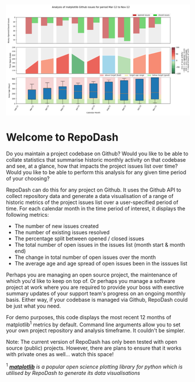 ![Screenshot](docs/images/RepoDash_screenshot.png)

<h1>Welcome to RepoDash</h1>

<p>Do you maintain a project codebase on Github? Would you like to be able to collate statistics 
that summarise historic monthly activity on that codebase and see, at a glance, how that impacts 
the project issues list over time? Would you like to be able to perform this analysis for any 
given time period of your choosing?</p>

<p>RepoDash can do this for any project on Github. It uses the Github API to collect repository 
data and generate a data visualisation of a range of historic metrics of the project issues list 
over a user-specified period of time. For each calendar month in the time period of interest, 
it displays the following metrics:</p>

<p>
<ul>
<li>The number of new issues created</li>
<li>The number of existing issues resolved</li>
<li>The percentage split between opened / closed issues</li>
<li>The total number of open issues in the issues list (month start & month end)</li>
<li>The change in total number of open issues over the month</li>
<li>The average age and age spread of open issues been in the isssues list</li>
</ul>
</p> 

<p>Perhaps you are managing an open source project, the maintenance of which you'd like to keep on top 
of. Or perhaps you manage a software project at work where you are required to provide your boss with 
exective summary updates of your support team's progress on an ongoing monthly basis. Either way, if 
your codebase is managed via Github, RepoDash could be just what you need.</p>

<p>For demo purposes, this code displays the most recent 12 months of matplotlib<sup>1</sup> metrics 
by default. Command line arguments allow you to set your own project repository and analysis timeframe. 
It couldn't be simpler.</p>

<p>Note: The current version of RepoDash has only been tested with open source (public) projects. However, 
there are plans to ensure that it works with private ones as well... watch this space!</p>

<sup>1</sup> *<a href="https://matplotlib.org/"><strong>matplotlib</strong></a> is a popular open science 
plotting library for python which is utilised by RepoDash to generate its data visualisations*